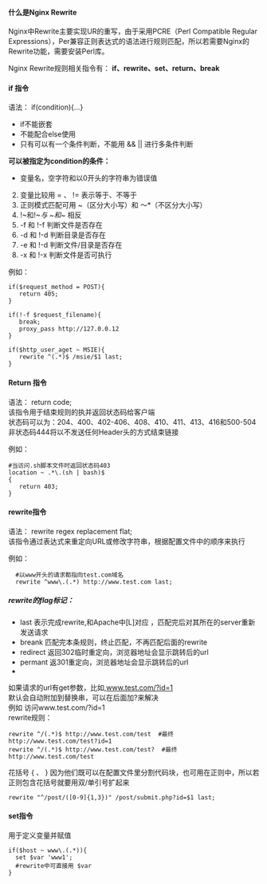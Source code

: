 #### 什么是Nginx Rewrite
Nginx中Rewrite主要实现UR的重写，由于采用PCRE（Perl Compatible Regular Expressions），Per兼容正则表达式的语法进行规则匹配，所以若需要Nginx的Rewrite功能，需要安装Perl库。

Nginx Rewrite规则相关指令有： **if、rewrite、set、return、break**

#### if 指令
语法：
  if(condition){...}
* if不能嵌套
* 不能配合else使用
* 只有可以有一个条件判断，不能用 && || 进行多条件判断

**可以被指定为condition的条件：**
- 变量名，空字符和以0开头的字符串为错误值
2. 变量比较用 = 、 != 表示等于、不等于
3. 正则模式匹配可用 ~（区分大小写）和 ～*（不区分大小写）
4. !~和!~*与 ~和~* 相反
5. -f 和 !-f 判断文件是否存在
6. -d 和 !-d 判断目录是否存在
7. -e 和 !-d 判断文件/目录是否存在
8. -x 和 !-x 判断文件是否可执行

例如：
 ```
 if($request_method = POST){
    return 405;
 }
 
 if(!-f $request_filename){
    break;
    proxy_pass http://127.0.0.12
 }
 
 if($http_user_aget ~ MSIE){
    rewrite ^(.*)$ /msie/$1 last;
 }
 ```
 
#### Return 指令
语法： return code;  
该指令用于结束规则的执并返回状态码给客户端  
状态码可以为：204、400、402-406、408、410、411、413、416和500-504  
非状态码444将以不发送任何Header头的方式结束链接  

例如： 
 ```
 #当访问.sh脚本文件时返回状态码403
 location ~ .*\.(sh | bash)$
 {
    return 403;
 }
```
#### rewrite指令
语法： rewrite regex replacement flat;  
该指令通过表达式来重定向URL或修改字符串，根据配置文件中的顺序来执行  

例如：
```
  #以www开头的请求都指向test.com域名
  rewrite ^www\.(.*) http://www.test.com last;
```
##### rewrite的flag标记：
+ last 表示完成rewrite,和Apache中[L]对应 ，匹配完后对其所在的server重新发送请求
+ breank 匹配完本条规则，终止匹配，不再匹配后面的rewrite
+ redirect 返回302临时重定向，浏览器地址会显示跳转后的url
+ permant 返301重定向，浏览器地址会显示跳转后的url
+ 

如果请求的url有get参数，比如,www.test.com/?id=1  
默认会自动附加到替换串，可以在后面加?来解决  
例如 访问www.test.com/?id=1  
rewrite规则：
```
rewrite ^/(.*)$ http://www.test.com/test  #最终http://www.test.com/test?id=1
rewrite ^/(.*)$ http://www.test.com/test?  #最终http://www.test.com/test
```

花括号 { 、 } 因为他们既可以在配置文件里分割代码块，也可用在正则中，所以若正则包含花括号就要用双/单引号扩起来
```
rewrite "^/post/([0-9]{1,3})" /post/submit.php?id=$1 last;
```

#### set指令
用于定义变量并赋值  
```
if($host ~ www\.(.*)){
  set $var 'www1';  
  #rewrite中可直接用 $var
}
```
